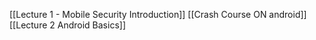 [[Lecture 1 - Mobile Security Introduction]] 
[[Crash Course ON android]] 
[[Lecture 2 Android Basics]]
